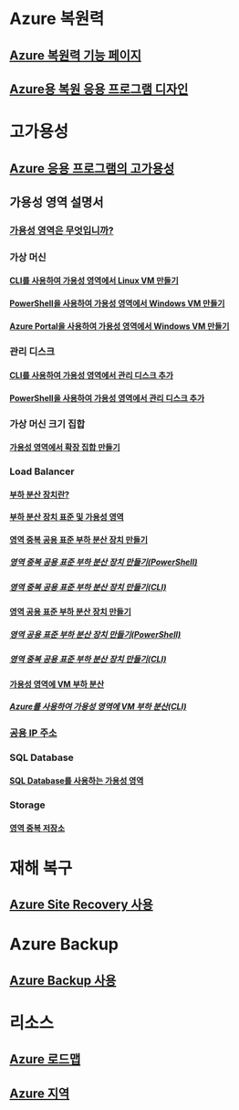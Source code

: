 
# Azure 복원력
## [Azure 복원력 기능 페이지](http://azure.microsoft.com/features/resiliency)
## [Azure용 복원 응용 프로그램 디자인](https://docs.microsoft.com/azure/architecture/resiliency/)

# 고가용성

## [Azure 응용 프로그램의 고가용성](https://docs.microsoft.com/azure/architecture/resiliency/high-availability-azure-applications)

## 가용성 영역 설명서
### [가용성 영역은 무엇입니까?](az-overview.md)

### 가상 머신
#### [CLI를 사용하여 가용성 영역에서 Linux VM 만들기](../virtual-machines/linux/create-cli-availability-zone.md)
#### [PowerShell을 사용하여 가용성 영역에서 Windows VM 만들기](../virtual-machines/windows/create-powershell-availability-zone.md)
#### [Azure Portal을 사용하여 가용성 영역에서 Windows VM 만들기](../virtual-machines/windows/create-portal-availability-zone.md)

### 관리 디스크
#### [CLI를 사용하여 가용성 영역에서 관리 디스크 추가](../virtual-machines/linux/add-disk.md#use-managed-disks)
#### [PowerShell을 사용하여 가용성 영역에서 관리 디스크 추가](../virtual-machines/windows/attach-disk-ps.md#add-an-empty-data-disk-to-a-virtual-machine)

### 가상 머신 크기 집합
#### [가용성 영역에서 확장 집합 만들기](../virtual-machine-scale-sets/virtual-machine-scale-sets-use-availability-zones.md)

### Load Balancer
#### [부하 분산 장치란?](../load-balancer/load-balancer-standard-overview.md)
#### [부하 분산 장치 표준 및 가용성 영역](../load-balancer/load-balancer-standard-availability-zones.md)

#### [영역 중복 공용 표준 부하 분산 장치 만들기](../load-balancer/load-balancer-get-started-internet-az-portal.md)
##### [영역 중복 공용 표준 부하 분산 장치 만들기(PowerShell)](../load-balancer/load-balancer-get-started-internet-az-powershell.md)
##### [영역 중복 공용 표준 부하 분산 장치 만들기(CLI)](../load-balancer/load-balancer-get-started-internet-az-cli.md)
#### [영역 공용 표준 부하 분산 장치 만들기](../load-balancer/load-balancer-get-started-internet-availability-zones-zonal-portal.md)
##### [영역 공용 표준 부하 분산 장치 만들기(PowerShell)](../load-balancer/load-balancer-get-started-internet-availability-zones-zonal-powershell.md)
##### [영역 중복 공용 표준 부하 분산 장치 만들기(CLI)](../load-balancer/load-balancer-get-started-internet-availability-zones-zonal-cli.md)
#### [가용성 영역에 VM 부하 분산](../load-balancer/load-balancer-standard-public-availability-zones-portal.md)
##### [Azure를 사용하여 가용성 영역에 VM 부하 분산(CLI)](../load-balancer/load-balancer-standard-public-zone-redundant-cli.md)

### [공용 IP 주소](../virtual-network/virtual-network-public-ip-address.md#create-a-public-ip-address)

### SQL Database
#### [SQL Database를 사용하는 가용성 영역](../sql-database/sql-database-high-availability.md#availability-zones)

### Storage
#### [영역 중복 저장소](../storage/common/storage-redundancy-zrs.md)

# 재해 복구
## [Azure Site Recovery 사용](https://docs.microsoft.com/azure/site-recovery/)

# Azure Backup
## [Azure Backup 사용](https://docs.microsoft.com/azure/backup/)

# 리소스
## [Azure 로드맵](https://azure.microsoft.com/roadmap/)
## [Azure 지역](https://azure.microsoft.com/regions/)
